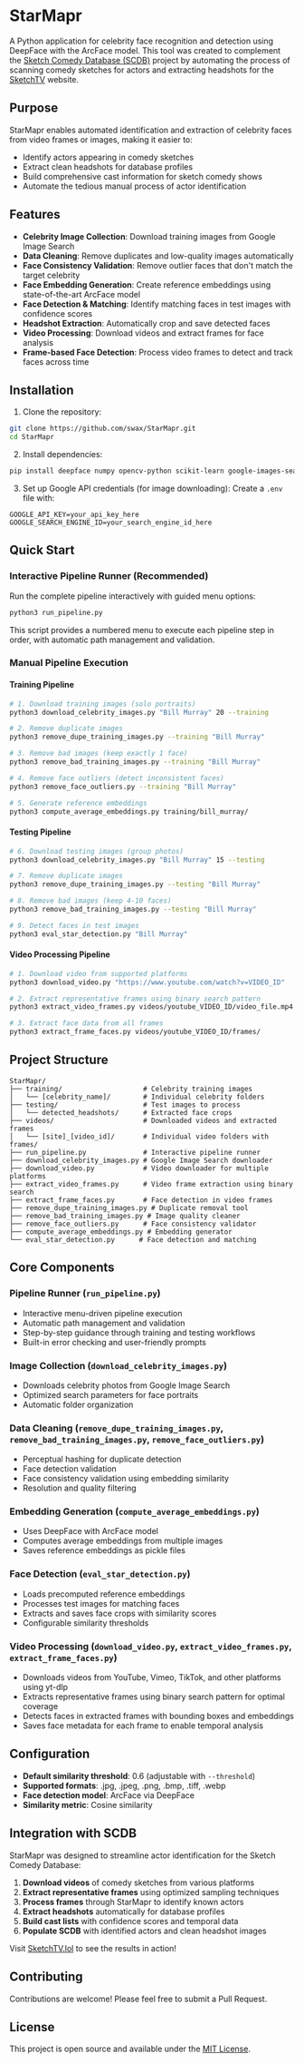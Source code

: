 # StarMapr

A Python application for celebrity face recognition and detection using DeepFace with the ArcFace model. This tool was created to complement the [Sketch Comedy Database (SCDB)](https://github.com/swax/SCDB) project by automating the process of scanning comedy sketches for actors and extracting headshots for the [SketchTV](https://www.sketchtv.lol/) website.

## Purpose

StarMapr enables automated identification and extraction of celebrity faces from video frames or images, making it easier to:
- Identify actors appearing in comedy sketches
- Extract clean headshots for database profiles
- Build comprehensive cast information for sketch comedy shows
- Automate the tedious manual process of actor identification

## Features

- **Celebrity Image Collection**: Download training images from Google Image Search
- **Data Cleaning**: Remove duplicates and low-quality images automatically
- **Face Consistency Validation**: Remove outlier faces that don't match the target celebrity
- **Face Embedding Generation**: Create reference embeddings using state-of-the-art ArcFace model
- **Face Detection & Matching**: Identify matching faces in test images with confidence scores
- **Headshot Extraction**: Automatically crop and save detected faces
- **Video Processing**: Download videos and extract frames for face analysis
- **Frame-based Face Detection**: Process video frames to detect and track faces across time

## Installation

1. Clone the repository:
```bash
git clone https://github.com/swax/StarMapr.git
cd StarMapr
```

2. Install dependencies:
```bash
pip install deepface numpy opencv-python scikit-learn google-images-search python-dotenv yt-dlp
```

3. Set up Google API credentials (for image downloading):
Create a `.env` file with:
```
GOOGLE_API_KEY=your_api_key_here
GOOGLE_SEARCH_ENGINE_ID=your_search_engine_id_here
```

## Quick Start

### Interactive Pipeline Runner (Recommended)
Run the complete pipeline interactively with guided menu options:
```bash
python3 run_pipeline.py
```
This script provides a numbered menu to execute each pipeline step in order, with automatic path management and validation.

### Manual Pipeline Execution

#### Training Pipeline
```bash
# 1. Download training images (solo portraits)
python3 download_celebrity_images.py "Bill Murray" 20 --training

# 2. Remove duplicate images
python3 remove_dupe_training_images.py --training "Bill Murray"

# 3. Remove bad images (keep exactly 1 face)
python3 remove_bad_training_images.py --training "Bill Murray"

# 4. Remove face outliers (detect inconsistent faces)
python3 remove_face_outliers.py --training "Bill Murray"

# 5. Generate reference embeddings
python3 compute_average_embeddings.py training/bill_murray/
```

#### Testing Pipeline
```bash
# 6. Download testing images (group photos)
python3 download_celebrity_images.py "Bill Murray" 15 --testing

# 7. Remove duplicate images
python3 remove_dupe_training_images.py --testing "Bill Murray"

# 8. Remove bad images (keep 4-10 faces)
python3 remove_bad_training_images.py --testing "Bill Murray"

# 9. Detect faces in test images
python3 eval_star_detection.py "Bill Murray"
```

#### Video Processing Pipeline
```bash
# 1. Download video from supported platforms
python3 download_video.py "https://www.youtube.com/watch?v=VIDEO_ID"

# 2. Extract representative frames using binary search pattern
python3 extract_video_frames.py videos/youtube_VIDEO_ID/video_file.mp4 50

# 3. Extract face data from all frames
python3 extract_frame_faces.py videos/youtube_VIDEO_ID/frames/
```

## Project Structure

```
StarMapr/
├── training/                    # Celebrity training images
│   └── [celebrity_name]/        # Individual celebrity folders
├── testing/                     # Test images to process
│   └── detected_headshots/      # Extracted face crops
├── videos/                      # Downloaded videos and extracted frames
│   └── [site]_[video_id]/       # Individual video folders with frames/
├── run_pipeline.py              # Interactive pipeline runner
├── download_celebrity_images.py # Google Image Search downloader
├── download_video.py            # Video downloader for multiple platforms
├── extract_video_frames.py      # Video frame extraction using binary search
├── extract_frame_faces.py       # Face detection in video frames
├── remove_dupe_training_images.py # Duplicate removal tool
├── remove_bad_training_images.py # Image quality cleaner
├── remove_face_outliers.py      # Face consistency validator
├── compute_average_embeddings.py # Embedding generator
└── eval_star_detection.py      # Face detection and matching
```

## Core Components

### Pipeline Runner (`run_pipeline.py`)
- Interactive menu-driven pipeline execution
- Automatic path management and validation
- Step-by-step guidance through training and testing workflows
- Built-in error checking and user-friendly prompts

### Image Collection (`download_celebrity_images.py`)
- Downloads celebrity photos from Google Image Search
- Optimized search parameters for face portraits
- Automatic folder organization

### Data Cleaning (`remove_dupe_training_images.py`, `remove_bad_training_images.py`, `remove_face_outliers.py`)
- Perceptual hashing for duplicate detection
- Face detection validation
- Face consistency validation using embedding similarity
- Resolution and quality filtering

### Embedding Generation (`compute_average_embeddings.py`)
- Uses DeepFace with ArcFace model
- Computes average embeddings from multiple images
- Saves reference embeddings as pickle files

### Face Detection (`eval_star_detection.py`)
- Loads precomputed reference embeddings
- Processes test images for matching faces
- Extracts and saves face crops with similarity scores
- Configurable similarity thresholds

### Video Processing (`download_video.py`, `extract_video_frames.py`, `extract_frame_faces.py`)
- Downloads videos from YouTube, Vimeo, TikTok, and other platforms using yt-dlp
- Extracts representative frames using binary search pattern for optimal coverage
- Detects faces in extracted frames with bounding boxes and embeddings
- Saves face metadata for each frame to enable temporal analysis

## Configuration

- **Default similarity threshold**: 0.6 (adjustable with `--threshold`)
- **Supported formats**: .jpg, .jpeg, .png, .bmp, .tiff, .webp
- **Face detection model**: ArcFace via DeepFace
- **Similarity metric**: Cosine similarity

## Integration with SCDB

StarMapr was designed to streamline actor identification for the Sketch Comedy Database:

1. **Download videos** of comedy sketches from various platforms
2. **Extract representative frames** using optimized sampling techniques
3. **Process frames** through StarMapr to identify known actors
4. **Extract headshots** automatically for database profiles
5. **Build cast lists** with confidence scores and temporal data
6. **Populate SCDB** with identified actors and clean headshot images

Visit [SketchTV.lol](https://www.sketchtv.lol/) to see the results in action!

## Contributing

Contributions are welcome! Please feel free to submit a Pull Request.

## License

This project is open source and available under the [MIT License](LICENSE.md).